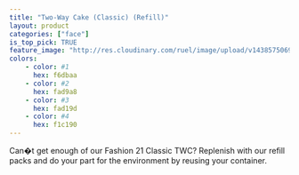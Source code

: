 ```yaml
---
title: "Two-Way Cake (Classic) (Refill)"
layout: product
categories: ["face"]
is_top_pick: TRUE
feature_image: "http://res.cloudinary.com/ruel/image/upload/v1438575069/fashion21/picture-7.jpg"
colors:
    - color: #1
      hex: f6dbaa
    - color: #2
      hex: fad9a8
    - color: #3
      hex: fad19d
    - color: #4
      hex: f1c190
---
```

Can�t get enough of our Fashion 21 Classic TWC? Replenish with our refill packs and do your part for the environment by reusing your container.